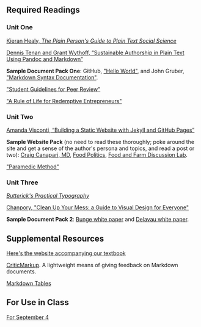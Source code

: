 ## Required Readings

### Unit One

[Kieran Healy, *The Plain Person's Guide to Plain Text Social Science*](http://plain-text.co/)

[Dennis Tenan and Grant Wythoff, “Sustainable Authorship in Plain Text Using Pandoc and Markdown”](https://programminghistorian.org/en/lessons/sustainable-authorship-in-plain-text-using-pandoc-and-markdown)

**Sample Document Pack One**: GitHub, ["Hello World"](https://guides.github.com/activities/hello-world/), and John Gruber, ["Markdown Syntax Documentation"](https://daringfireball.net/projects/markdown/syntax).

["Student Guidelines for Peer Review"](https://serc.carleton.edu/sp/library/peerreview/tips.html)

["A Rule of Life for Redemptive Entrepreneurs"](https://rule.praxislabs.org/)

### Unit Two

[Amanda Visconti, “Building a Static Website with Jekyll and GitHub Pages”](https://programminghistorian.org/en/lessons/building-static-sites-with-jekyll-github-pages)

**Sample Website Pack** (no need to read these thoroughly; poke around the site and get a sense of the author's persona and topics, and read a post or two): [Craig Canapari, MD](https://drcraigcanapari.com/), [Food Politics](https://www.foodpolitics.com/), [Food and Farm Discussion Lab](http://fafdl.org/).

["Paramedic Method"](https://owl.purdue.edu/owl/general_writing/academic_writing/paramedic_method.html)

### Unit Three

[*Butterick's Practical Typography*](https://practicaltypography.com)

[Chanpory, "Clean Up Your Mess: a Guide to Visual Design for Everyone"](http://www.visualmess.com/)

**Sample Document Pack 2**: [Bunge white paper](https://drive.google.com/file/d/14ijQdufXEwb5N4Rj3iOwS6FPi0_sWgMa/view?usp=sharing) and [Delavau white paper](https://drive.google.com/file/d/1ZzovefeMN84ZPaRpCCplcdC_L68_myWz/view?usp=sharing). 

## Supplemental Resources

[Here's the website accompanying our textbook](https://www.craftofscientificwriting.com/)

[CriticMarkup](http://criticmarkup.com/). A lightweight means of giving feedback on Markdown documents. 

[Markdown Tables](https://www.tablesgenerator.com/markdown_tables)

## For Use in Class

[For September 4](https://link.springer.com/content/pdf/10.1007%2Fs13593-013-0181-6.pdf)
